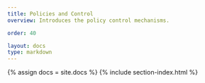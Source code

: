 ```yaml
---
title: Policies and Control
overview: Introduces the policy control mechanisms.

order: 40

layout: docs
type: markdown
---
```


{% assign docs = site.docs %}
{% include section-index.html %}
